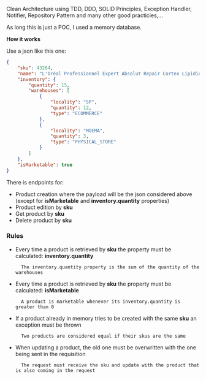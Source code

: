 Clean Architecture using TDD, DDD, SOLID Principles, Exception Handler, Notifier, Repository Pattern and many other good practicies,...

As long this is just a POC, I used a memory database.

**How it works**

Use a json like this one:

```json
{
    "sku": 43264,
    "name": "L'Oréal Professionnel Expert Absolut Repair Cortex Lipidium - Máscara de Reconstrução 500g",
    "inventory": {
        "quantity": 15,
        "warehouses": [
            {
                "locality": "SP",
                "quantity": 12,
                "type": "ECOMMERCE"
            },
            {
                "locality": "MOEMA",
                "quantity": 3,
                "type": "PHYSICAL_STORE"
            }
        ]
    },
    "isMarketable": true
}
```

There is endpoints for:

- Product creation where the payload will be the json considered above (except for **isMarketable** and **inventory.quantity** properties)
- Product edition by **sku**
- Get product by **sku**
- Delete product by **sku**

### Rules

- Every time a product is retrieved by **sku** the property must be calculated: **inventory.quantity**

        The inventory.quantity property is the sum of the quantity of the warehouses

- Every time a product is retrieved by **sku** the property must be calculated: **isMarketable**

        A product is marketable whenever its inventory.quantity is greater than 0

- If a product already in memory tries to be created with the same **sku** an exception must be thrown

        Two products are considered equal if their skus are the same

- When updating a product, the old one must be overwritten with the one being sent in the requisition
        
        The request must receive the sku and update with the product that is also coming in the request
